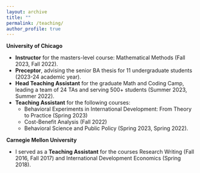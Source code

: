 ```yaml
---
layout: archive
title: ""
permalink: /teaching/
author_profile: true
---
```


**University of Chicago**
* **Instructor** for the masters-level course: Mathematical Methods (Fall 2023, Fall 2022).
* **Preceptor**, advising the senior BA thesis for 11 undergraduate students (2023-24 academic year).
* **Head Teaching Assistant** for the graduate Math and Coding Camp, leading a team of 24 TAs and serving 500+ students (Summer 2023, Summer 2022).
* **Teaching Assistant** for the following courses:
  * Behavioral Experiments in International Development: From Theory to Practice (Spring 2023)
  * Cost-Benefit Analysis (Fall 2022)
  * Behavioral Science and Public Policy (Spring 2023, Spring 2022).

**Carnegie Mellon University**  
* I served as a **Teaching Assistant** for the courses Research Writing (Fall 2016, Fall 2017) and International Development Economics (Spring 2018).
